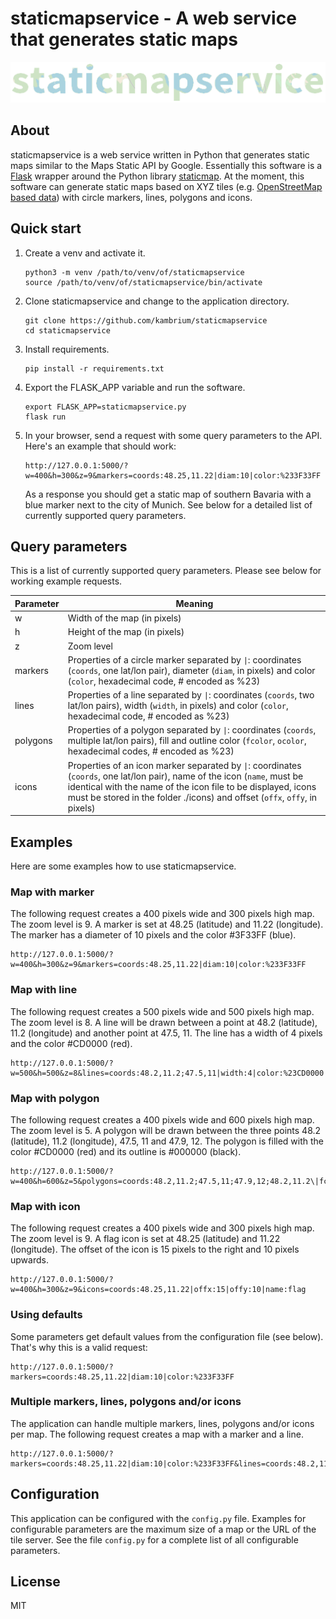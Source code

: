 staticmapservice - A web service that generates static maps
===========================================================

![staticmapservice logo](logo.png)

About
-----
staticmapservice is a web service written in Python that generates static maps similar to the Maps Static API by Google. Essentially this software is a [Flask](http://flask.pocoo.org/) wrapper around the Python library [staticmap](https://github.com/komoot/staticmap). At the moment, this software can generate static maps based on XYZ tiles (e.g. [OpenStreetMap based data](https://wiki.openstreetmap.org/wiki/Tile_servers)) with circle markers, lines, polygons and icons.

Quick start
-----------
1. Create a venv and activate it.
    ```
    python3 -m venv /path/to/venv/of/staticmapservice
    source /path/to/venv/of/staticmapservice/bin/activate
    ```
2. Clone staticmapservice and change to the application directory.
    ```
    git clone https://github.com/kambrium/staticmapservice
    cd staticmapservice
    ```
3. Install requirements.
    ```
    pip install -r requirements.txt
    ```
4. Export the FLASK_APP variable and run the software.
    ```
    export FLASK_APP=staticmapservice.py
    flask run
    ```
5. In your browser, send a request with some query parameters to the API. Here's an example that should work:
    ```
    http://127.0.0.1:5000/?w=400&h=300&z=9&markers=coords:48.25,11.22|diam:10|color:%233F33FF
    ```
    As a response you should get a static map of southern Bavaria with a blue marker next to the city of Munich. See below for a detailed list of currently supported query parameters.

Query parameters
----------------
This is a list of currently supported query parameters. Please see below for working example requests.

| Parameter | Meaning |
| --- | --- |
| w | Width of the map (in pixels) |
| h | Height of the map (in pixels) |
| z | Zoom level |
| markers | Properties of a circle marker separated by `\|`: coordinates (`coords`, one lat/lon pair), diameter (`diam`, in pixels) and color (`color`, hexadecimal code, # encoded as %23) |
| lines | Properties of a line separated by `\|`: coordinates (`coords`, two lat/lon pairs), width (`width`, in pixels) and color (`color`, hexadecimal code, # encoded as %23) |
| polygons | Properties of a polygon separated by `\|`: coordinates (`coords`, multiple lat/lon pairs), fill and outline color (`fcolor`, `ocolor`, hexadecimal codes, # encoded as %23) |
| icons | Properties of an icon marker separated by `\|`: coordinates (`coords`, one lat/lon pair), name of the icon (`name`, must be identical with the name of the icon file to be displayed, icons must be stored in the folder ./icons) and offset (`offx`, `offy`, in pixels) |

Examples
--------
Here are some examples how to use staticmapservice.

### Map with marker
The following request creates a 400 pixels wide and 300 pixels high map. The zoom level is 9. A marker is set at 48.25 (latitude) and 11.22 (longitude). The marker has a diameter of 10 pixels and the color #3F33FF (blue).
```
http://127.0.0.1:5000/?w=400&h=300&z=9&markers=coords:48.25,11.22|diam:10|color:%233F33FF
```

### Map with line
The following request creates a 500 pixels wide and 500 pixels high map. The zoom level is 8. A line will be drawn between a point at 48.2 (latitude), 11.2 (longitude) and another point at 47.5, 11. The line has a width of 4 pixels and the color #CD0000 (red).
```
http://127.0.0.1:5000/?w=500&h=500&z=8&lines=coords:48.2,11.2;47.5,11|width:4|color:%23CD0000
```

### Map with polygon
The following request creates a 400 pixels wide and 600 pixels high map. The zoom level is 5. A polygon will be drawn between the three points 48.2 (latitude), 11.2 (longitude), 47.5, 11 and 47.9, 12. The polygon is filled with the color #CD0000 (red) and its outline is #000000 (black).
```
http://127.0.0.1:5000/?w=400&h=600&z=5&polygons=coords:48.2,11.2;47.5,11;47.9,12;48.2,11.2\|fcolor:%23CD0000\|ocolor:%23000000
```

### Map with icon
The following request creates a 400 pixels wide and 300 pixels high map. The zoom level is 9. A flag icon is set at 48.25 (latitude) and 11.22 (longitude). The offset of the icon is 15 pixels to the right and 10 pixels upwards.
```
http://127.0.0.1:5000/?w=400&h=300&z=9&icons=coords:48.25,11.22|offx:15|offy:10|name:flag
```

### Using defaults
Some parameters get default values from the configuration file (see below). That's why this is a valid request:
```
http://127.0.0.1:5000/?markers=coords:48.25,11.22|diam:10|color:%233F33FF
```

### Multiple markers, lines, polygons and/or icons
The application can handle multiple markers, lines, polygons and/or icons per map. The following request creates a map with a marker and a line.
```
http://127.0.0.1:5000/?markers=coords:48.25,11.22|diam:10|color:%233F33FF&lines=coords:48.2,11.2;47.5,11|width:4|color:%23CD0000
```

Configuration
-------------
This application can be configured with the `config.py` file. Examples for configurable parameters are the maximum size of a map or the URL of the tile server. See the file `config.py` for a complete list of all configurable parameters.

License
-------
MIT